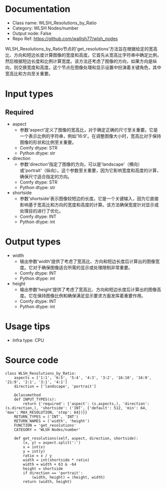 # Documentation
- Class name: WLSH_Resolutions_by_Ratio
- Category: WLSH Nodes/number
- Output node: False
- Repo Ref: https://github.com/wallish77/wlsh_nodes

WLSH_Resolutions_by_Ratio节点的'get_resolutions'方法旨在根据给定的宽高比、方向和短边长度计算图像的宽度和高度。它首先从宽高比字符串中确定比例，然后根据短边长度和比例计算宽度。该方法还考虑了图像的方向，如果方向是纵向，则交换宽度和高度。这个节点在图像处理和显示设置中扮演着关键角色，其中宽高比和方向至关重要。

# Input types
## Required
- aspect
    - 参数'aspect'定义了图像的宽高比，对于确定正确的尺寸至关重要。它是一个表示比例的字符串，例如'16:9'。在调整图像大小时，宽高比对于保持图像的形状和比例至关重要。
    - Comfy dtype: STR
    - Python dtype: str
- direction
    - 参数'direction'指定了图像的方向，可以是'landscape'（横向）或'portrait'（纵向）。这个参数至关重要，因为它影响宽度和高度的计算，确保尺寸适合指定的方向。
    - Comfy dtype: STR
    - Python dtype: str
- shortside
    - 参数'shortside'表示图像较短边的长度。它是一个关键输入，因为它直接影响基于宽高比和方向的宽度和高度的计算。该方法确保宽度针对显示或处理目的进行了优化。
    - Comfy dtype: INT
    - Python dtype: int

# Output types
- width
    - 输出参数'width'提供了考虑了宽高比、方向和短边长度后计算出的图像宽度。它对于确保图像适合所需的显示或处理限制非常重要。
    - Comfy dtype: INT
    - Python dtype: int
- height
    - 输出参数'height'提供了考虑了宽高比、方向和短边长度后计算出的图像高度。它在保持图像比例和确保满足显示要求方面发挥着重要作用。
    - Comfy dtype: INT
    - Python dtype: int

# Usage tips
- Infra type: CPU

# Source code
```
class WLSH_Resolutions_by_Ratio:
    aspects = ['1:1', '6:5', '5:4', '4:3', '3:2', '16:10', '16:9', '21:9', '2:1', '3:1', '4:1']
    direction = ['landscape', 'portrait']

    @classmethod
    def INPUT_TYPES(s):
        return {'required': {'aspect': (s.aspects,), 'direction': (s.direction,), 'shortside': ('INT', {'default': 512, 'min': 64, 'max': MAX_RESOLUTION, 'step': 64})}}
    RETURN_TYPES = ('INT', 'INT')
    RETURN_NAMES = ('width', 'height')
    FUNCTION = 'get_resolutions'
    CATEGORY = 'WLSH Nodes/number'

    def get_resolutions(self, aspect, direction, shortside):
        (x, y) = aspect.split(':')
        x = int(x)
        y = int(y)
        ratio = x / y
        width = int(shortside * ratio)
        width = width + 63 & -64
        height = shortside
        if direction == 'portrait':
            (width, height) = (height, width)
        return (width, height)
```